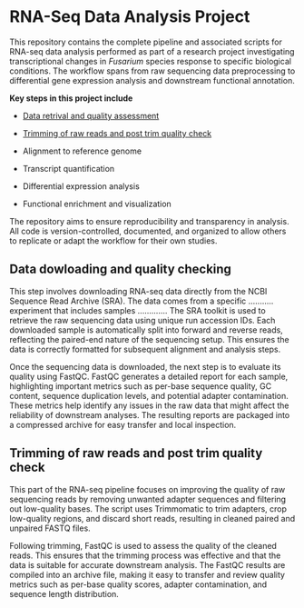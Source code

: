 # RNA-Seq Data Analysis Project
This repository contains the complete pipeline and associated scripts for RNA-seq data analysis performed as part of a research project investigating transcriptional changes in *Fusarium* species response to specific biological conditions. The workflow spans from raw sequencing data preprocessing to differential gene expression analysis and downstream functional annotation.

**Key steps in this project include**

- [Data retrival and quality assessment](0_1_download_QualityCheck.sh)

- [Trimming of raw reads and post trim quality check](2_cleanTrimmomatic_QualityFastQC.sh)

- Alignment to reference genome

- Transcript quantification

- Differential expression analysis

- Functional enrichment and visualization

The repository aims to ensure reproducibility and transparency in analysis. All code is version-controlled, documented, and organized to allow others to replicate or adapt the workflow for their own studies.


## Data dowloading and quality checking
This step involves downloading RNA-seq data directly from the NCBI Sequence Read Archive (SRA). The data comes from a specific ........... experiment that includes samples ............. The SRA toolkit is used to retrieve the raw sequencing data using unique run accession IDs. Each downloaded sample is automatically split into forward and reverse reads, reflecting the paired-end nature of the sequencing setup. This ensures the data is correctly formatted for subsequent alignment and analysis steps.

Once the sequencing data is downloaded, the next step is to evaluate its quality using FastQC. FastQC generates a detailed report for each sample, highlighting important metrics such as per-base sequence quality, GC content, sequence duplication levels, and potential adapter contamination. These metrics help identify any issues in the raw data that might affect the reliability of downstream analyses. The resulting reports are packaged into a compressed archive for easy transfer and local inspection.

## Trimming of raw reads and post trim quality check
This part of the RNA-seq pipeline focuses on improving the quality of raw sequencing reads by removing unwanted adapter sequences and filtering out low-quality bases. The script uses Trimmomatic to trim adapters, crop low-quality regions, and discard short reads, resulting in cleaned paired and unpaired FASTQ files.

Following trimming, FastQC is used to assess the quality of the cleaned reads. This ensures that the trimming process was effective and that the data is suitable for accurate downstream analysis. The FastQC results are compiled into an archive file, making it easy to transfer and review quality metrics such as per-base quality scores, adapter contamination, and sequence length distribution.

